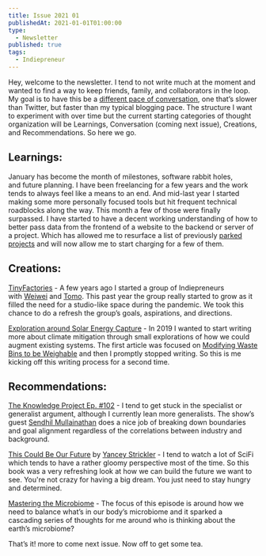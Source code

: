 ```yaml
---
title: Issue 2021 01
publishedAt: 2021-01-01T01:00:00
type:
  - Newsletter
published: true
tags:
  - Indiepreneur
---
```


Hey, welcome to the newsletter. I tend to not write much at the moment and wanted to find a way to keep friends, family, and collaborators in the loop. My goal is to have this be a [different pace of conversation](https://paper.dropbox.com/doc/Pace-layering-for-communication-and-messaging-6MiaurO6u6l9g9SDkqO8O), one that’s slower than Twitter, but faster than my typical blogging pace. The structure I want to experiment with over time but the current starting categories of thought organization will be Learnings, Conversation (coming next issue), Creations, and Recommendations. So here we go.

## Learnings:

January has become the month of milestones, software rabbit holes, and future planning. I have been freelancing for a few years and the work tends to always feel like a means to an end. And mid-last year I started making some more personally focused tools but hit frequent technical roadblocks along the way. This month a few of those were finally surpassed. I have started to have a decent working understanding of how to better pass data from the frontend of a website to the backend or server of a project. Which has allowed me to resurface a list of previously [parked projects](https://park.gndclouds.cc/) and will now allow me to start charging for a few of them.

## Creations:

[TinyFactories](https://tinyfactories.space/) - A few years ago I started a group of Indiepreneurs with [Weiwei](https://weiweihsu.com/) and [Tomo](https://www.tomokihara.com/). This past year the group really started to grow as it filled the need for a studio-like space during the pandemic. We took this chance to do a refresh the group’s goals, aspirations, and directions.

[Exploration around Solar Energy Capture](https://gndclouds.cc/posts/exploration-around-solar-energy-capture/) - In 2019 I wanted to start writing more about climate mitigation through small explorations of how we could augment existing systems. The first article was focused on [Modifying Waste Bins to be Weighable](https://reading.supply/@gndclouds/20200114-c3qoxb) and then I promptly stopped writing. So this is me kicking off this writing process for a second time.

## **Recommendations:**

[The Knowledge Project Ep. #102](https://fs.blog/knowledge-project/sendhil-mullainathan/) - I tend to get stuck in the specialist or generalist argument, although I currently lean more generalists. The show’s guest [Sendhil Mullainathan](https://en.wikipedia.org/wiki/Sendhil_Mullainathan) does a nice job of breaking down boundaries and goal alignment regardless of the correlations between industry and background.

[This Could Be Our Future](https://www.penguinrandomhouse.com/books/591594/this-could-be-our-future-by-yancey-strickler/) by [Yancey Strickler](https://www.ystrickler.com/) - I tend to watch a lot of SciFi which tends to have a rather gloomy perspective most of the time. So this book was a very refreshing look at how we can build the future we want to see. You're not crazy for having a big dream. You just need to stay hungry and determined.

[Mastering the Microbiome](https://www.youtube.com/watch?v=yjeS0Q-KDvc) - The focus of this episode is around how we need to balance what’s in our body’s microbiome and it sparked a cascading series of thoughts for me around who is thinking about the earth’s microbiome?

That’s it! more to come next issue. Now off to get some tea.
